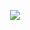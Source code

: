 <p align="center">
   <a href="https://doi.org/10.5281/zenodo.3369434"><img src="https://zenodo.org/badge/DOI/10.5281/zenodo.3369434.svg" /></a>
</p>


